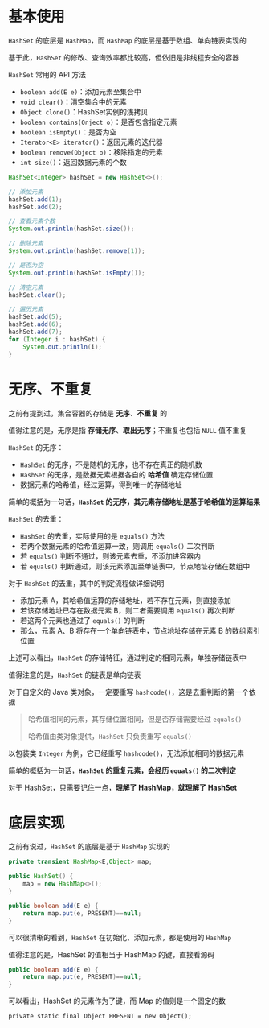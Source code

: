 # 基本使用

`HashSet` 的底层是 `HashMap`，而 `HashMap` 的底层是基于数组、单向链表实现的

基于此，`HashSet` 的修改、查询效率都比较高，但依旧是非线程安全的容器

`HashSet` 常用的 API 方法

- `boolean add(E e)`：添加元素至集合中
- `void clear()`：清空集合中的元素
- `Object clone()`：HashSet实例的浅拷贝
- `boolean contains(Onject o)`：是否包含指定元素
- `boolean isEmpty()`：是否为空
- `Iterator<E> iterator()`：返回元素的迭代器
- `boolean remove(Object o)`：移除指定的元素
- `int size()`：返回数据元素的个数

```java
HashSet<Integer> hashSet = new HashSet<>();

// 添加元素
hashSet.add(1);
hashSet.add(2);

// 查看元素个数
System.out.println(hashSet.size());

// 删除元素
System.out.println(hashSet.remove(1));

// 是否为空
System.out.println(hashSet.isEmpty());

// 清空元素
hashSet.clear();

// 遍历元素
hashSet.add(5);
hashSet.add(6);
hashSet.add(7);
for (Integer i : hashSet) {
	System.out.println(i);
}
```

# 无序、不重复

之前有提到过，集合容器的存储是 **无序**、**不重复** 的

值得注意的是，无序是指 **存储无序**、**取出无序**；不重复也包括 `NULL` 值不重复

`HashSet` 的无序：

- `HashSet` 的无序，不是随机的无序，也不存在真正的随机数
- `HashSet` 的无序，是数据元素根据各自的 **哈希值** 确定存储位置
- 数据元素的哈希值，经过运算，得到唯一的存储地址

简单的概括为一句话，**`HashSet` 的无序，其元素存储地址是基于哈希值的运算结果**

`HashSet` 的去重：
- `HashSet` 的去重，实际使用的是 `equals()` 方法
- 若两个数据元素的哈希值运算一致，则调用 `equals()` 二次判断
- 若 `equals()` 判断不通过，则该元素去重，不添加进容器内
- 若 `equals()` 判断通过，则该元素添加至单链表中，节点地址存储在数组中

对于 `HashSet` 的去重，其中的判定流程做详细说明

- 添加元素 A，其哈希值运算的存储地址，若不存在元素，则直接添加
- 若该存储地址已存在数据元素 B，则二者需要调用 `equals()` 再次判断
- 若这两个元素也通过了 `equals()` 的判断
- 那么，元素 A、B 将存在一个单向链表中，节点地址存储在元素 B 的数组索引位置

上述可以看出，`HashSet` 的存储特征，通过判定的相同元素，单独存储链表中

值得注意的是，`HashSet` 的链表是单向链表

对于自定义的 Java 类对象，一定要重写 `hashcode()`，这是去重判断的第一个依据

> 哈希值相同的元素，其存储位置相同，但是否存储需要经过 `equals()`
> 
> 哈希值由类对象提供，`HashSet` 只负责重写 `equals()`

以包装类 `Integer` 为例，它已经重写 `hashcode()`，无法添加相同的数据元素

简单的概括为一句话，**`HashSet` 的重复元素，会经历 `equals()` 的二次判定**

对于 HashSet，只需要记住一点，**理解了 HashMap，就理解了 HashSet**

# 底层实现

之前有说过，`HashSet` 的底层是基于 `HashMap` 实现的

```java
private transient HashMap<E,Object> map;

public HashSet() {
	map = new HashMap<>();
}

public boolean add(E e) {
	return map.put(e, PRESENT)==null;
}
```

可以很清晰的看到，`HashSet` 在初始化、添加元素，都是使用的 `HashMap`

值得注意的是，HashSet 的值相当于 HashMap 的键，直接看源码

```java
public boolean add(E e) {
	return map.put(e, PRESENT)==null;
}
```

可以看出，HashSet 的元素作为了键，而 Map 的值则是一个固定的数

`private static final Object PRESENT = new Object();`

